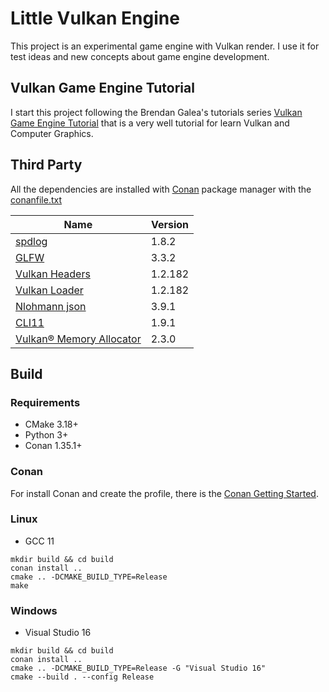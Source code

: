 # Little Vulkan Engine
This project is an experimental game engine with Vulkan render. I use it for test ideas and new concepts about game engine development.

## Vulkan Game Engine Tutorial
I start this project following the Brendan Galea's tutorials series [Vulkan Game Engine Tutorial](https://www.youtube.com/c/BrendanGalea/featured) that is a very well tutorial for learn Vulkan and Computer Graphics.

## Third Party
All the dependencies are installed with [Conan](https://conan.io/) package manager with the [conanfile.txt](conanfile.txt)

| Name | Version |
---|---
| [spdlog]() | 1.8.2 | 
| [GLFW](https://www.glfw.org) | 3.3.2 |
| [Vulkan Headers](https://github.com/KhronosGroup/Vulkan-Headers) | 1.2.182 |  
| [Vulkan Loader](https://github.com/KhronosGroup/Vulkan-Loader) | 1.2.182 |  
| [Nlohmann json](https://github.com/nlohmann/json) | 3.9.1 |  
| [CLI11](https://github.com/CLIUtils/CLI11) | 1.9.1 |  
| [Vulkan® Memory Allocator](https://gpuopen.com/vulkan-memory-allocator) | 2.3.0 |  

## Build
### Requirements
* CMake 3.18+
* Python 3+
* Conan 1.35.1+

### Conan
For install Conan and create the profile, there is the [Conan Getting Started](https://docs.conan.io/en/latest/getting_started.html).

### Linux
* GCC 11
```
mkdir build && cd build
conan install .. 
cmake .. -DCMAKE_BUILD_TYPE=Release
make
```

### Windows
* Visual Studio 16
```
mkdir build && cd build
conan install ..
cmake .. -DCMAKE_BUILD_TYPE=Release -G "Visual Studio 16"
cmake --build . --config Release 
```
